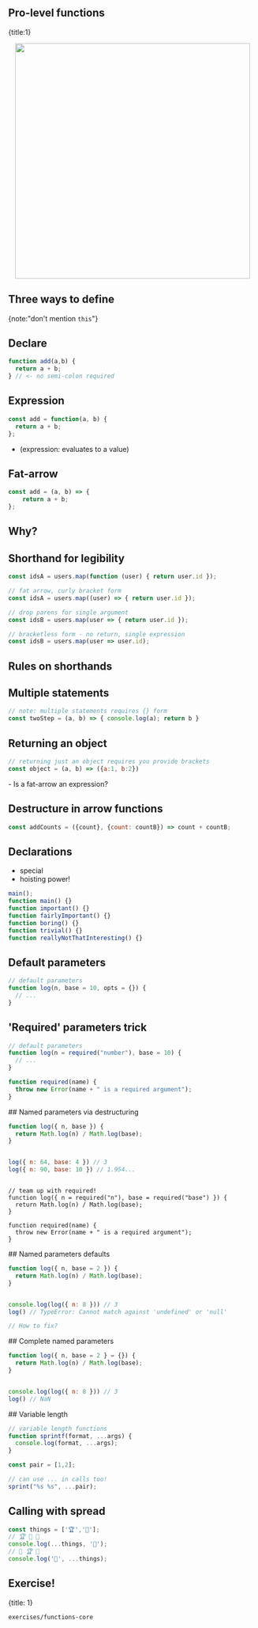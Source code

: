 ## Pro-level functions
{title:1}

<img src="slides-theme/img/eval-apply.jpg" style='width:476px; display:block; margin: 0 auto'>

## Three ways to define
{note:"don't mention `this`"}

## Declare

```javascript
function add(a,b) {
  return a + b;
} // <- no semi-colon required
```

## Expression

```javascript
const add = function(a, b) {
  return a + b;
};
```

- (expression: evaluates to a value)

## Fat-arrow

```javascript
const add = (a, b) => {
    return a + b;
};
```

## Why?

## Shorthand for legibility

```javascript
const idsA = users.map(function (user) { return user.id });

// fat arrow, curly bracket form
const idsA = users.map((user) => { return user.id });

// drop parens for single argument
const idsB = users.map(user => { return user.id });

// bracketless form - no return, single expression
const idsB = users.map(user => user.id);
```

## Rules on shorthands

## Multiple statements

```javascript
// note: multiple statements requires {} form
const twoStep = (a, b) => { console.log(a); return b }
```

## Returning an object

```javascript
// returning just an object requires you provide brackets
const object = (a, b) => ({a:1, b:2})
```

<p class=fragment>
- Is a fat-arrow an expression?
</p>

## Destructure in arrow functions

```javascript
const addCounts = ({count}, {count: countB}) => count + countB;
```

## Declarations

- special
- hoisting power!

```javascript
main();
function main() {}
function important() {}
function fairlyImportant() {}
function boring() {}
function trivial() {}
function reallyNotThatInteresting() {}
```


## Default parameters

```javascript
// default parameters
function log(n, base = 10, opts = {}) {
  // ...
}
```

## 'Required' parameters trick

```javascript
// default parameters
function log(n = required("number"), base = 10) {
  // ...
}

function required(name) {
  throw new Error(name + " is a required argument");
}
```

## Named parameters via destructuring

```javascript
function log({ n, base }) {
  return Math.log(n) / Math.log(base);
}


log({ n: 64, base: 4 }) // 3
log({ n: 90, base: 10 }) // 1.954...
```


<pre class=fragment>
<code class="lang-javascript ">
// team up with required!
function log({ n = required("n"), base = required("base") }) {
  return Math.log(n) / Math.log(base);
}

function required(name) {
  throw new Error(name + " is a required argument");
}
</code></pre>


## Named parameters defaults

```javascript
function log({ n, base = 2 }) {
  return Math.log(n) / Math.log(base);
}


console.log(log({ n: 8 })) // 3
log() // TypeError: Cannot match against 'undefined' or 'null'

// How to fix?
```

## Complete named parameters

```javascript
function log({ n, base = 2 } = {}) {
  return Math.log(n) / Math.log(base);
}


console.log(log({ n: 8 })) // 3
log() // NaN
```


## Variable length

```javascript
// variable length functions
function sprintf(format, ...args) {
  console.log(format, ...args);
}

const pair = [1,2];

// can use ... in calls too!
sprint("%s %s", ...pair);
```

## Calling with spread

```javascript
const things = ['🏆','🎨'];
// 🏆 🎨 🚀
console.log(...things, '🚀');
// 🚀 🏆 🎨
console.log('🚀', ...things);
```


## Exercise!
{title: 1}

    exercises/functions-core

